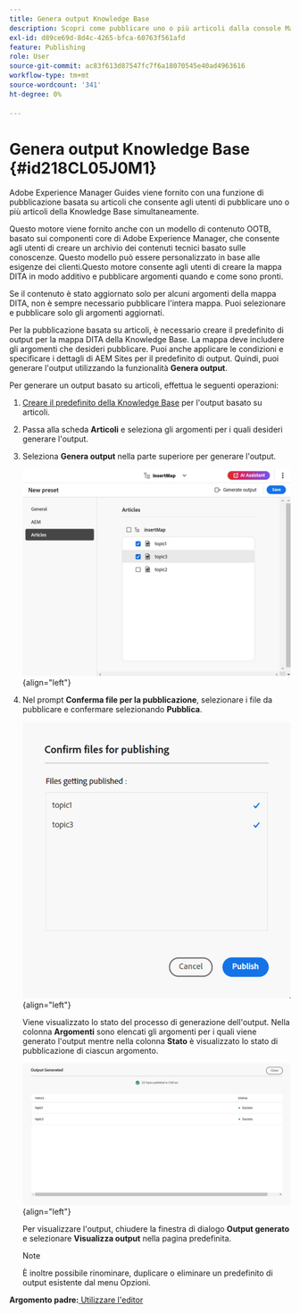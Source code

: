 ```yaml
---
title: Genera output Knowledge Base
description: Scopri come pubblicare uno o più articoli dalla console Mappa. Genera output per uno o più argomenti in una mappa DITA in AEM Guides.
exl-id: d89ce69d-8d4c-4265-bfca-60763f561afd
feature: Publishing
role: User
source-git-commit: ac83f613d87547fc7f6a18070545e40ad4963616
workflow-type: tm+mt
source-wordcount: '341'
ht-degree: 0%

---
```


# Genera output Knowledge Base {#id218CL05J0M1}

Adobe Experience Manager Guides viene fornito con una funzione di pubblicazione basata su articoli che consente agli utenti di pubblicare uno o più articoli della Knowledge Base simultaneamente.

Questo motore viene fornito anche con un modello di contenuto OOTB, basato sui componenti core di Adobe Experience Manager, che consente agli utenti di creare un archivio dei contenuti tecnici basato sulle conoscenze. Questo modello può essere personalizzato in base alle esigenze dei clienti.Questo motore consente agli utenti di creare la mappa DITA in modo additivo e pubblicare argomenti quando e come sono pronti.

Se il contenuto è stato aggiornato solo per alcuni argomenti della mappa DITA, non è sempre necessario pubblicare l&#39;intera mappa. Puoi selezionare e pubblicare solo gli argomenti aggiornati.

Per la pubblicazione basata su articoli, è necessario creare il predefinito di output per la mappa DITA della Knowledge Base. La mappa deve includere gli argomenti che desideri pubblicare. Puoi anche applicare le condizioni e specificare i dettagli di AEM Sites per il predefinito di output. Quindi, puoi generare l&#39;output utilizzando la funzionalità **Genera output**.

Per generare un output basato su articoli, effettua le seguenti operazioni:

1. [Creare il predefinito della Knowledge Base](./generate-output-knowledge-base.md) per l&#39;output basato su articoli.
1. Passa alla scheda **Articoli** e seleziona gli argomenti per i quali desideri generare l&#39;output.
1. Seleziona **Genera output** nella parte superiore per generare l&#39;output.

   ![](images/add-preset-articles-tab_cs.png){align="left"}

1. Nel prompt **Conferma file per la pubblicazione**, selezionare i file da pubblicare e confermare selezionando **Pubblica**.

   ![Nuovo &#x200B;](images/knowledge-base-confirm-files-for-publishing.png){align="left"}

   Viene visualizzato lo stato del processo di generazione dell&#39;output. Nella colonna **Argomenti** sono elencati gli argomenti per i quali viene generato l&#39;output mentre nella colonna **Stato** è visualizzato lo stato di pubblicazione di ciascun argomento.


   ![](images/add-preset-output-generated_cs.png){align="left"}

   Per visualizzare l&#39;output, chiudere la finestra di dialogo **Output generato** e selezionare **Visualizza output** nella pagina predefinita.


   >[!NOTE]
   >
   > È inoltre possibile rinominare, duplicare o eliminare un predefinito di output esistente dal menu Opzioni.


**Argomento padre:**&#x200B;[&#x200B; Utilizzare l&#39;editor](web-editor.md)
